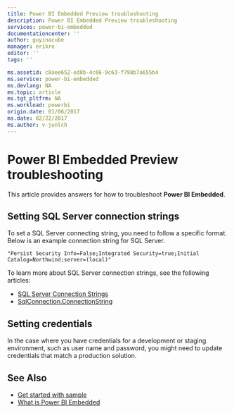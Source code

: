 ```yaml
---
title: Power BI Embedded Preview troubleshooting
description: Power BI Embedded Preview troubleshooting
services: power-bi-embedded
documentationcenter: ''
author: guyinacube
manager: erikre
editor: ''
tags: ''

ms.assetid: c8aee652-ed8b-4c66-9c63-f798b7a655b4
ms.service: power-bi-embedded
ms.devlang: NA
ms.topic: article
ms.tgt_pltfrm: NA
ms.workload: powerbi
origin.date: 01/06/2017
ms.date: 02/22/2017
ms.author: v-junlch
---
```


# Power BI Embedded Preview troubleshooting
This article provides answers for how  to troubleshoot **Power BI Embedded**.

<a name="connection-string"/>

## Setting SQL Server connection strings
To set a SQL Server connecting string, you need to follow a specific format. Below is an example connection string for SQL Server.

```
"Persist Security Info=False;Integrated Security=true;Initial Catalog=Northwind;server=(local)"
```

To learn more about SQL Server connection strings, see the following articles:

- [SQL Server Connection Strings](https://msdn.microsoft.com/zh-cn/library/jj653752.aspx)
- [SqlConnection.ConnectionString](https://msdn.microsoft.com/zh-cn/library/system.data.sqlclient.sqlconnection.connectionstring.aspx)

<a name="credentials"/>

## Setting credentials
In the case where you have credentials for a development or staging environment, such as user name and password, you might need to update credentials that match a production solution.

## See Also
- [Get started with sample](./power-bi-embedded-get-started-sample.md)
- [What is Power BI Embedded](./power-bi-embedded-what-is-power-bi-embedded.md)